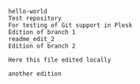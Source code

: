     hello-world
    Test repository
    For testing of Git support in Plesk
    Edition of branch 1
    readme_edit_2
    Edition of branch 2

    Here this file edited locally
    
    another edition
    